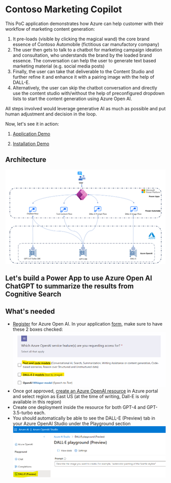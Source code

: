 # Contoso Marketing Copilot
This PoC application demonstrates how Azure can help customer with their workflow of marketing content generation: 
1. It pre-loads (visible by clicking the magical wand) the core brand essence of Contoso Automobile (fictitious car manufactory company)
2. The user then gets to talk to a chatbot for marketing campaign ideation and consultation, who understands the brand by the loaded brand essence. The conversation can help the user to generate text based marketing material (e.g. social media posts)
3. Finally, the user can take that deliverable to the Content Studio and further refine it and enhance it with a pairing image with the help of DALL-E. 
4. Alternatively, the user can skip the chatbot conversation and directly use the content studio with/without the help of preconfigured dropdown lists to start the content generation using Azure Open AI.

All steps involved would leverage generative AI as much as possible and put human adjustment and decision in the loop. 

Now, let's see it in action:

1. [Application Demo](https://www.youtube.com/watch?v=fz2B-McXpRk&lc=UgzJ31kZwzj4lPl_NUV4AaABAg)

2. [Installation Demo](youtubeplaceholder)
## Architecture

![Alt text](Images/architecture.png)

## Let's build a Power App to use Azure Open AI ChatGPT to summarize the results from Cognitive Search

## What's needed

- [Register](https://learn.microsoft.com/en-us/azure/cognitive-services/openai/overview) for Azure Open AI. In your application [form](https://customervoice.microsoft.com/Pages/ResponsePage.aspx?id=v4j5cvGGr0GRqy180BHbR7en2Ais5pxKtso_Pz4b1_xUOFA5Qk1UWDRBMjg0WFhPMkIzTzhKQ1dWNyQlQCN0PWcu), make sure to have these 2 boxes checked: ![Alt text](Images/AOAIform_checkbox.png)
- Once got approved, [create an Azure OpenAI resource](https://learn.microsoft.com/en-us/azure/ai-services/openai/how-to/create-resource?pivots=web-portal) in Azure portal and select region as East US (at the time of writing, Dall-E is only available in this region)
- Create one deployment inside the resource for both GPT-4 and GPT-3.5-turbo each. 
- You should automatically be able to see the DALL-E (Preview) tab in your Azure OpenAI Studio under the Playground section ![Alt text](Images/DalleInTheAOAIStudio.png)